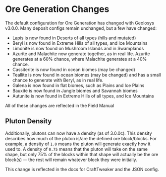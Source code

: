 # Ore Generation Changes

The default configuration for Ore Generation has changed with Geolosys v3.0.0. Many deposit configs remain unchanged, but a few have changed:

* Lapis is now found in Deserts of all types (hills and mutated)
* Beryl is now found in Extreme Hills of all types, and Ice Mountains
* Limonite is now found on Mushroom Islands and in Swamplands
* Azurite and Malachite now generate together, as in real life. Azurite generates at a 60% chance, where Malachite generates at a 40% chance.
* Cassiterite is now found in ocean biomes (may be changed)
* Teallite is now found in ocean biomes (may be changed) and has a small chance to generate with Beryl, as in real life.
* Galena is now found in flat biomes, such as Plains and Ice Plains
* Bauxite is now found in Jungle biomes and Savannah biomes
* Autunite is now found in Extreme Hills of all types, and Ice Mountains

All of these changes are reflected in the Field Manual

## Pluton Density

Additionally, plutons can now have a density (as of 3.0.0c). This density describes how much of the pluton is/are the defined ore block/blocks. For example, a density of `1.0` means the pluton will generate exactly how it used to. A density of `0.75` means that the pluton will take on the same shape, but only 75% of the blocks within that shape will actually be the ore block(s) -- the rest will remain whatever block they were initially.

This change is reflected in the docs for CraftTweaker and the JSON config.
